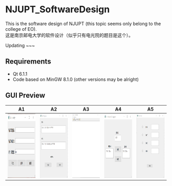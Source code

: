 # NJUPT_SoftwareDesign

This is the software design of NJUPT (this topic seems only belong to the college of EO).  
这是南京邮电大学的软件设计（似乎只有电光院的题目是这个）。  

Updating ~~~

## Requirements
* Qt 6.1.1
* Code based on MinGW 8.1.0 (other versions may be alright)

## GUI Preview
|A1|A2|A3|A4|A5|  
|:----:|:----:|:----:|:----:|:----:|
|<img src="https://github.com/Fater20/NJUPT_SoftwareDesign/blob/main/image/A1.png" width="300" height="200" />|<img src="https://github.com/Fater20/NJUPT_SoftwareDesign/blob/main/image/A2.png" width="300" height="200" />|<img src="https://github.com/Fater20/NJUPT_SoftwareDesign/blob/main/image/A3.png" width="300" height="200" />|<img src="https://github.com/Fater20/NJUPT_SoftwareDesign/blob/main/image/A4.png" width="300" height="200" />|<img src="https://github.com/Fater20/NJUPT_SoftwareDesign/blob/main/image/A5.png" width="300" height="200" />|
